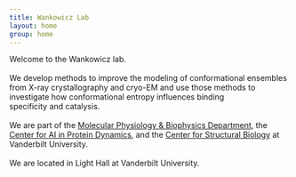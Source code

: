 ```yaml
---
title: Wankowicz Lab
layout: home
group: home
---
```


<div class="content">

  <div class="row">
  <div class="row">

  Welcome to the Wankowicz lab. 
  <br>
  <br>
  We develop methods to improve the modeling of conformational ensembles from X-ray crystallography and   cryo-EM and use those methods to investigate how conformational entropy influences binding      
  specificity and catalysis.
  <br>
  <br>
  We are part of the [Molecular Physiology & Biophysics Department](https://medschool.vanderbilt.edu/mpb/), the [Center for AI in Protein Dynamics](https://www.ai-proteindynamics.org/), and the [Center for Structural Biology](https://www.vanderbilt.edu/csb/) at Vanderbilt University.
  <br>
  <br>
  We are located in Light Hall at Vanderbilt University.
</div>
